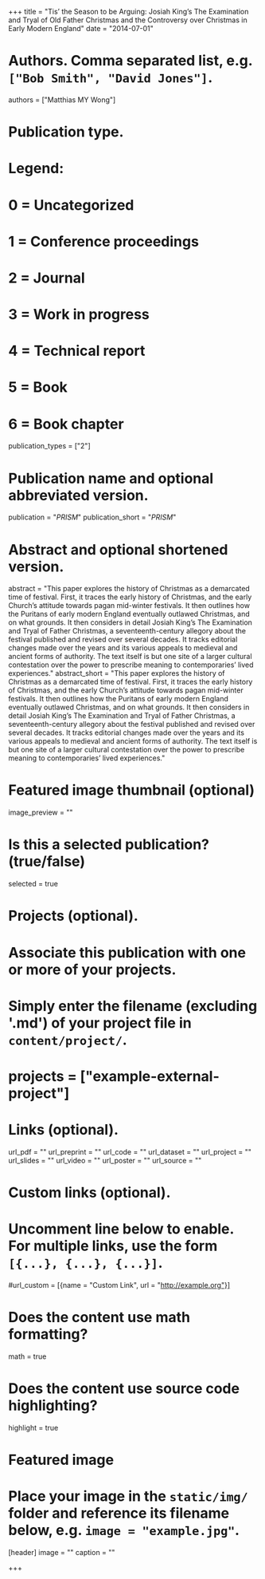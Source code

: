 +++
title = "Tis’ the Season to be Arguing: Josiah King’s The Examination and Tryal of Old Father Christmas and the Controversy over Christmas in Early Modern England"
date = "2014-07-01"

# Authors. Comma separated list, e.g. `["Bob Smith", "David Jones"]`.
authors = ["Matthias MY Wong"]

# Publication type.
# Legend:
# 0 = Uncategorized
# 1 = Conference proceedings
# 2 = Journal
# 3 = Work in progress
# 4 = Technical report
# 5 = Book
# 6 = Book chapter
publication_types = ["2"]

# Publication name and optional abbreviated version.
publication = "*PRISM*"
publication_short = "*PRISM*"

# Abstract and optional shortened version.
abstract = "This paper explores the history of Christmas as a demarcated time of festival. First, it traces the early history of Christmas, and the early Church’s attitude towards pagan mid-winter festivals. It then outlines how the Puritans of early modern England eventually outlawed Christmas, and on what grounds. It then considers in detail Josiah King’s The Examination and Tryal of Father Christmas, a seventeenth-century allegory about the festival published and revised over several decades. It tracks editorial changes made over the years and its various appeals to medieval and ancient forms of authority. The text itself is but one site of a larger cultural contestation over the power to prescribe meaning to contemporaries’ lived experiences."
abstract_short = "This paper explores the history of Christmas as a demarcated time of festival. First, it traces the early history of Christmas, and the early Church’s attitude towards pagan mid-winter festivals. It then outlines how the Puritans of early modern England eventually outlawed Christmas, and on what grounds. It then considers in detail Josiah King’s The Examination and Tryal of Father Christmas, a seventeenth-century allegory about the festival published and revised over several decades. It tracks editorial changes made over the years and its various appeals to medieval and ancient forms of authority. The text itself is but one site of a larger cultural contestation over the power to prescribe meaning to contemporaries’ lived experiences."

# Featured image thumbnail (optional)
image_preview = ""

# Is this a selected publication? (true/false)
selected = true

# Projects (optional).
#   Associate this publication with one or more of your projects.
#   Simply enter the filename (excluding '.md') of your project file in `content/project/`.
# projects = ["example-external-project"]

# Links (optional).
url_pdf = ""
url_preprint = ""
url_code = ""
url_dataset = ""
url_project = ""
url_slides = ""
url_video = ""
url_poster = ""
url_source = ""

# Custom links (optional).
#   Uncomment line below to enable. For multiple links, use the form `[{...}, {...}, {...}]`.
#url_custom = [{name = "Custom Link", url = "http://example.org"}]

# Does the content use math formatting?
math = true

# Does the content use source code highlighting?
highlight = true

# Featured image
# Place your image in the `static/img/` folder and reference its filename below, e.g. `image = "example.jpg"`.
[header]
image = ""
caption = ""

+++

